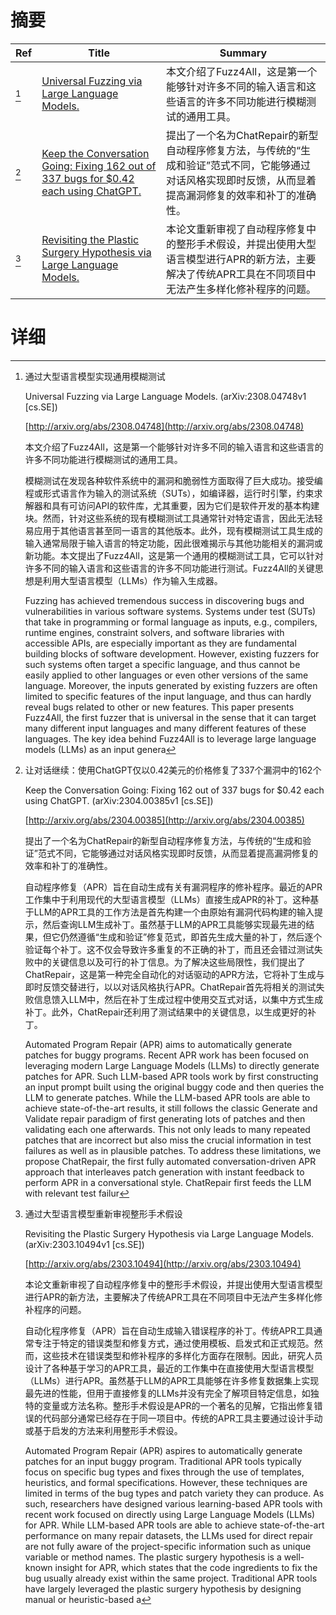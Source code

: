 # 摘要

| Ref | Title | Summary |
| --- | --- | --- |
| [^1] | [Universal Fuzzing via Large Language Models.](http://arxiv.org/abs/2308.04748) | 本文介绍了Fuzz4All，这是第一个能够针对许多不同的输入语言和这些语言的许多不同功能进行模糊测试的通用工具。 |
| [^2] | [Keep the Conversation Going: Fixing 162 out of 337 bugs for $0.42 each using ChatGPT.](http://arxiv.org/abs/2304.00385) | 提出了一个名为ChatRepair的新型自动程序修复方法，与传统的“生成和验证”范式不同，它能够通过对话风格实现即时反馈，从而显着提高漏洞修复的效率和补丁的准确性。 |
| [^3] | [Revisiting the Plastic Surgery Hypothesis via Large Language Models.](http://arxiv.org/abs/2303.10494) | 本论文重新审视了自动程序修复中的整形手术假设，并提出使用大型语言模型进行APR的新方法，主要解决了传统APR工具在不同项目中无法产生多样化修补程序的问题。 |

# 详细

[^1]: 通过大型语言模型实现通用模糊测试

    Universal Fuzzing via Large Language Models. (arXiv:2308.04748v1 [cs.SE])

    [http://arxiv.org/abs/2308.04748](http://arxiv.org/abs/2308.04748)

    本文介绍了Fuzz4All，这是第一个能够针对许多不同的输入语言和这些语言的许多不同功能进行模糊测试的通用工具。

    

    模糊测试在发现各种软件系统中的漏洞和脆弱性方面取得了巨大成功。接受编程或形式语言作为输入的测试系统（SUTs），如编译器，运行时引擎，约束求解器和具有可访问API的软件库，尤其重要，因为它们是软件开发的基本构建块。然而，针对这些系统的现有模糊测试工具通常针对特定语言，因此无法轻易应用于其他语言甚至同一语言的其他版本。此外，现有模糊测试工具生成的输入通常局限于输入语言的特定功能，因此很难揭示与其他功能相关的漏洞或新功能。本文提出了Fuzz4All，这是第一个通用的模糊测试工具，它可以针对许多不同的输入语言和这些语言的许多不同功能进行测试。Fuzz4All的关键思想是利用大型语言模型（LLMs）作为输入生成器。

    Fuzzing has achieved tremendous success in discovering bugs and vulnerabilities in various software systems. Systems under test (SUTs) that take in programming or formal language as inputs, e.g., compilers, runtime engines, constraint solvers, and software libraries with accessible APIs, are especially important as they are fundamental building blocks of software development. However, existing fuzzers for such systems often target a specific language, and thus cannot be easily applied to other languages or even other versions of the same language. Moreover, the inputs generated by existing fuzzers are often limited to specific features of the input language, and thus can hardly reveal bugs related to other or new features. This paper presents Fuzz4All, the first fuzzer that is universal in the sense that it can target many different input languages and many different features of these languages. The key idea behind Fuzz4All is to leverage large language models (LLMs) as an input genera
    
[^2]: 让对话继续：使用ChatGPT仅以0.42美元的价格修复了337个漏洞中的162个

    Keep the Conversation Going: Fixing 162 out of 337 bugs for $0.42 each using ChatGPT. (arXiv:2304.00385v1 [cs.SE])

    [http://arxiv.org/abs/2304.00385](http://arxiv.org/abs/2304.00385)

    提出了一个名为ChatRepair的新型自动程序修复方法，与传统的“生成和验证”范式不同，它能够通过对话风格实现即时反馈，从而显着提高漏洞修复的效率和补丁的准确性。

    

    自动程序修复（APR）旨在自动生成有关有漏洞程序的修补程序。最近的APR工作集中于利用现代的大型语言模型（LLMs）直接生成APR的补丁。这种基于LLM的APR工具的工作方法是首先构建一个由原始有漏洞代码构建的输入提示，然后查询LLM生成补丁。虽然基于LLM的APR工具能够实现最先进的结果，但它仍然遵循“生成和验证”修复范式，即首先生成大量的补丁，然后逐个验证每个补丁。这不仅会导致许多重复的不正确的补丁，而且还会错过测试失败中的关键信息以及可行的补丁信息。为了解决这些局限性，我们提出了ChatRepair，这是第一种完全自动化的对话驱动的APR方法，它将补丁生成与即时反馈交替进行，以以对话风格执行APR。ChatRepair首先将相关的测试失败信息馈入LLM中，然后在补丁生成过程中使用交互式对话，以集中方式生成补丁。此外，ChatRepair还利用了测试结果中的关键信息，以生成更好的补丁。

    Automated Program Repair (APR) aims to automatically generate patches for buggy programs. Recent APR work has been focused on leveraging modern Large Language Models (LLMs) to directly generate patches for APR. Such LLM-based APR tools work by first constructing an input prompt built using the original buggy code and then queries the LLM to generate patches. While the LLM-based APR tools are able to achieve state-of-the-art results, it still follows the classic Generate and Validate repair paradigm of first generating lots of patches and then validating each one afterwards. This not only leads to many repeated patches that are incorrect but also miss the crucial information in test failures as well as in plausible patches.  To address these limitations, we propose ChatRepair, the first fully automated conversation-driven APR approach that interleaves patch generation with instant feedback to perform APR in a conversational style. ChatRepair first feeds the LLM with relevant test failur
    
[^3]: 通过大型语言模型重新审视整形手术假设

    Revisiting the Plastic Surgery Hypothesis via Large Language Models. (arXiv:2303.10494v1 [cs.SE])

    [http://arxiv.org/abs/2303.10494](http://arxiv.org/abs/2303.10494)

    本论文重新审视了自动程序修复中的整形手术假设，并提出使用大型语言模型进行APR的新方法，主要解决了传统APR工具在不同项目中无法产生多样化修补程序的问题。

    

    自动化程序修复（APR）旨在自动生成输入错误程序的补丁。传统APR工具通常专注于特定的错误类型和修复方式，通过使用模板、启发式和正式规范。然而，这些技术在错误类型和修补程序的多样化方面存在限制。因此，研究人员设计了各种基于学习的APR工具，最近的工作集中在直接使用大型语言模型（LLMs）进行APR。虽然基于LLM的APR工具能够在许多修复数据集上实现最先进的性能，但用于直接修复的LLMs并没有完全了解项目特定信息，如独特的变量或方法名称。整形手术假设是APR的一个著名的见解，它指出修复错误的代码部分通常已经存在于同一项目中。传统的APR工具主要通过设计手动或基于启发的方法来利用整形手术假设。

    Automated Program Repair (APR) aspires to automatically generate patches for an input buggy program. Traditional APR tools typically focus on specific bug types and fixes through the use of templates, heuristics, and formal specifications. However, these techniques are limited in terms of the bug types and patch variety they can produce. As such, researchers have designed various learning-based APR tools with recent work focused on directly using Large Language Models (LLMs) for APR. While LLM-based APR tools are able to achieve state-of-the-art performance on many repair datasets, the LLMs used for direct repair are not fully aware of the project-specific information such as unique variable or method names.  The plastic surgery hypothesis is a well-known insight for APR, which states that the code ingredients to fix the bug usually already exist within the same project. Traditional APR tools have largely leveraged the plastic surgery hypothesis by designing manual or heuristic-based a
    

